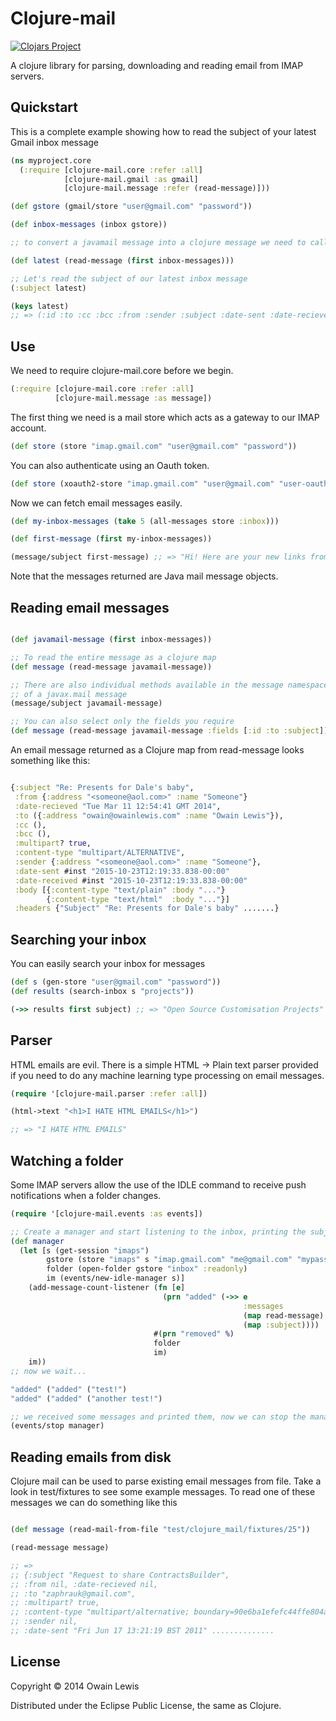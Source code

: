 # Clojure-mail

[![Clojars Project](http://clojars.org/io.forward/clojure-mail/latest-version.svg#)](http://clojars.org/io.forward/clojure-mail)

A clojure library for parsing, downloading and reading email from IMAP servers.

## Quickstart

This is a complete example showing how to read the subject of your latest Gmail inbox message

```clojure
(ns myproject.core
  (:require [clojure-mail.core :refer :all]
            [clojure-mail.gmail :as gmail]
            [clojure-mail.message :refer (read-message)]))

(def gstore (gmail/store "user@gmail.com" "password"))

(def inbox-messages (inbox gstore))

;; to convert a javamail message into a clojure message we need to call read-message

(def latest (read-message (first inbox-messages)))

;; Let's read the subject of our latest inbox message
(:subject latest)

(keys latest)
;; => (:id :to :cc :bcc :from :sender :subject :date-sent :date-recieved :multipart? :content-type :body :headers)

```

## Use

We need to require clojure-mail.core before we begin.

```clojure
(:require [clojure-mail.core :refer :all]
          [clojure-mail.message :as message])
```

The first thing we need is a mail store which acts as a gateway to our IMAP account.

```clojure
(def store (store "imap.gmail.com" "user@gmail.com" "password"))
```

You can also authenticate using an Oauth token.

```clojure
(def store (xoauth2-store "imap.gmail.com" "user@gmail.com" "user-oauth-token"))
```

Now we can fetch email messages easily.

```clojure
(def my-inbox-messages (take 5 (all-messages store :inbox)))

(def first-message (first my-inbox-messages))

(message/subject first-message) ;; => "Hi! Here are your new links from the weekend"
```

Note that the messages returned are Java mail message objects.


## Reading email messages

```clojure

(def javamail-message (first inbox-messages))

;; To read the entire message as a clojure map
(def message (read-message javamail-message))

;; There are also individual methods available in the message namespace. I.e to read the subject
;; of a javax.mail message
(message/subject javamail-message)

;; You can also select only the fields you require
(def message (read-message javamail-message :fields [:id :to :subject]))

```

An email message returned as a Clojure map from read-message looks something like this:

```clojure

{:subject "Re: Presents for Dale's baby",
 :from {:address "<someone@aol.com>" :name "Someone"}
 :date-recieved "Tue Mar 11 12:54:41 GMT 2014",
 :to ({:address "owain@owainlewis.com" :name "Owain Lewis"}),
 :cc (),
 :bcc (),
 :multipart? true,
 :content-type "multipart/ALTERNATIVE",
 :sender {:address "<someone@aol.com>" :name "Someone"},
 :date-sent #inst "2015-10-23T12:19:33.838-00:00"
 :date-received #inst "2015-10-23T12:19:33.838-00:00"
 :body [{:content-type "text/plain" :body "..."}
        {:content-type "text/html"  :body "..."}]
 :headers {"Subject" "Re: Presents for Dale's baby" .......}

```

## Searching your inbox

You can easily search your inbox for messages

```clojure
(def s (gen-store "user@gmail.com" "password"))
(def results (search-inbox s "projects"))

(->> results first subject) ;; => "Open Source Customisation Projects"
```

## Parser

HTML emails are evil. There is a simple HTML -> Plain text parser provided if you need to
do any machine learning type processing on email messages.

```clojure
(require '[clojure-mail.parser :refer :all])

(html->text "<h1>I HATE HTML EMAILS</h1>")

;; => "I HATE HTML EMAILS"

```

## Watching a folder

Some IMAP servers allow the use of the IDLE command to receive push notifications when a folder changes.

```clj
(require '[clojure-mail.events :as events])

;; Create a manager and start listening to the inbox, printing the subject of new messages
(def manager
  (let [s (get-session "imaps")
        gstore (store "imaps" s "imap.gmail.com" "me@gmail.com" "mypassword")
        folder (open-folder gstore "inbox" :readonly)
        im (events/new-idle-manager s)]
    (add-message-count-listener (fn [e]
                                  (prn "added" (->> e
                                                    :messages
                                                    (map read-message)
                                                    (map :subject))))
                                #(prn "removed" %)
                                folder
                                im)
    im))
;; now we wait...

"added" ("added" ("test!")
"added" ("added" ("another test!")

;; we received some messages and printed them, now we can stop the manager as we are finished
(events/stop manager)

```

## Reading emails from disk

Clojure mail can be used to parse existing email messages from file. Take a look in test/fixtures to see some example messages. To read one of these messages we can do something like this


```clojure

(def message (read-mail-from-file "test/clojure_mail/fixtures/25"))

(read-message message)

;; =>
;; {:subject "Request to share ContractsBuilder",
;; :from nil, :date-recieved nil,
;; :to "zaphrauk@gmail.com",
;; :multipart? true,
;; :content-type "multipart/alternative; boundary=90e6ba1efefc44ffe804a5e76c56",
;; :sender nil,
;; :date-sent "Fri Jun 17 13:21:19 BST 2011" ..............

```

## License

Copyright © 2014 Owain Lewis

Distributed under the Eclipse Public License, the same as Clojure.
